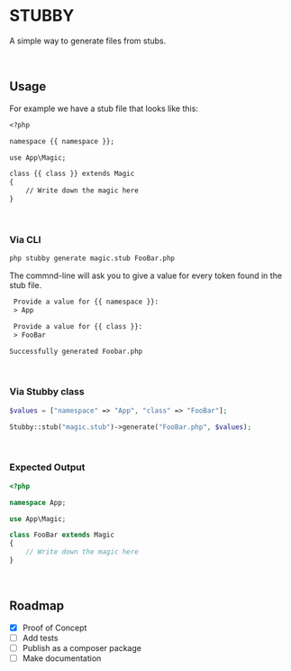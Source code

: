 # STUBBY
A simple way to generate files from stubs.

<br />

## Usage
For example we have a stub file that looks like this:
```txt
<?php

namespace {{ namespace }};

use App\Magic;

class {{ class }} extends Magic
{
    // Write down the magic here
}
```

<br />

### Via CLI
```bash
php stubby generate magic.stub FooBar.php
```
The commnd-line will ask you to give a value for every token found in the stub file.
```txt
 Provide a value for {{ namespace }}:
 > App

 Provide a value for {{ class }}:
 > FooBar

Successfully generated Foobar.php
```

<br />

### Via Stubby class
```php
$values = ["namespace" => "App", "class" => "FooBar"];

Stubby::stub("magic.stub")->generate("FooBar.php", $values);
```

<br />

### Expected Output
```php
<?php

namespace App;

use App\Magic;

class FooBar extends Magic
{
    // Write down the magic here
}
```

<br />

## Roadmap
- [x] Proof of Concept
- [ ] Add tests
- [ ] Publish as a composer package
- [ ] Make documentation
